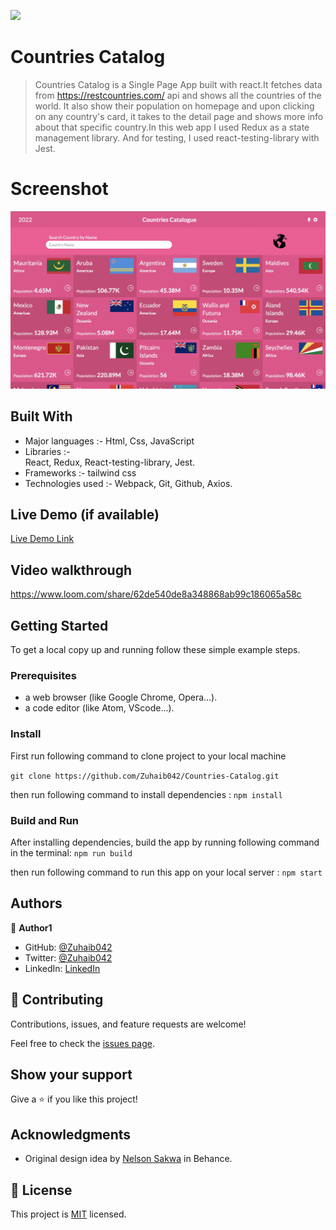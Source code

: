 ![](https://img.shields.io/badge/Microverse-blueviolet)

# Countries Catalog

> Countries Catalog is a Single Page App built with react.It fetches data from https://restcountries.com/ api and shows all the countries of the world. It also show their population on homepage and upon clicking on any country's card, it takes to the detail page and shows more info about that specific country.In this web app I used Redux as a state management library. And for testing, I used react-testing-library with Jest.

# Screenshot

![Alt text](./src/images/React-capstone.jpg 'Space Travelers')

## Built With

- Major languages :-
  Html, Css, JavaScript
- Libraries :-  
   React, Redux, React-testing-library, Jest.
- Frameworks :-
  tailwind css
- Technologies used :-
  Webpack, Git, Github, Axios.

## Live Demo (if available)

[Live Demo Link](https://thriving-crisp-6883e8.netlify.app)

## Video walkthrough

https://www.loom.com/share/62de540de8a348868ab99c186065a58c

## Getting Started

To get a local copy up and running follow these simple example steps.

### Prerequisites

- a web browser (like Google Chrome, Opera...).
- a code editor (like Atom, VScode...).

### Install

First run following command to clone project to your local machine

`git clone https://github.com/Zuhaib042/Countries-Catalog.git`

then run following command to install dependencies : `npm install`

### Build and Run

After installing dependencies, build the app by running following command in the terminal: `npm run build`

then run following command to run this app on your local server : `npm start`

## Authors

👤 **Author1**

- GitHub: [@Zuhaib042](https://github.com/Zuhaib042)
- Twitter: [@Zuhaib042](https://twitter.com/Zuhaib042)
- LinkedIn: [LinkedIn](https://www.linkedin.com/in/zuhaib-amjad/)

## 🤝 Contributing

Contributions, issues, and feature requests are welcome!

Feel free to check the [issues page](../../issues/).

## Show your support

Give a ⭐️ if you like this project!

## Acknowledgments

- Original design idea by [Nelson Sakwa](<https://www.behance.net/gallery/31579789/Ballhead-App-(Free-PSDs)/modules/202742631>) in Behance.

## 📝 License

This project is [MIT](./LICENSE) licensed.
